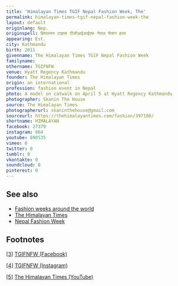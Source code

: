 ```yaml
---
title: 'Himalayan Times TGIF Nepal Fashion Week, The'
permalink: himalayan-times-tgif-nepal-fashion-week-the
layout: default
originlang: Nep.
originspell: हिमालयन टाइम्स टीजीआईआईएफ नेपाल फैशन हप्ता
appearing: Est.
city: Kathmandu
birth: 2011
givenname: The Himalayan Times TGIF Nepal Fashion Week
familyname:
othername: TGIFNFW
venue: Hyatt Regency Kathmandu
founder: The Himalayan Times
origin: an international
profession: fashion event in Nepal
photo: A model on catwalk on April 5 at Hyatt Regency Kathmandu
photographer: Skanin The House
source: The Himalayan Times
photographerurl: skaninthehouse@gmail.com
sourceurl: https://thehimalayantimes.com/fashion/397180/
shortname: HIMALAYAN
facebook: 27379
instagram: 864
youtube: 890535
vimeo: 0
twitter: 0
tumblr: 0
vkontakte: 0
soundcloud: 0
pinterest: 0
---
```


## See also

+ [Fashion weeks around the world](fashion-weeks-around-the-world)
+ [The Himalayan Times](index)
+ [Nepal Fashion Week](index)


## Footnotes

[[3]](#a3) <span id="f3"></span> [TGIFNFW (Facebook)](https://www.facebook.com/pg/TGIFNFW/community/?ref=page_internal)

[[4]](#a4) <span id="f4"></span> [TGIFNFW (Instagram)](https://www.instagram.com/tgifnfw/)

[[5]](#a5) <span id="f5"></span> [The Himalayan Times (YouTube)](https://www.youtube.com/user/thehimalayantimes)

